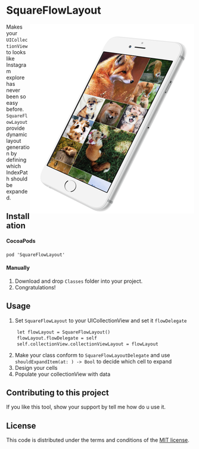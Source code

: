 # SquareFlowLayout 

<p><img src="https://github.com/ChernyshenkoTaras/SquareFlowLayout/blob/master/SquareFlowLayout/Screenshots/SquareFlowLayout-4.png" alt="Smiley face" align="right"> </p>

Makes your `UICollectionView` to looks like Instagram explore has never been so easy before. `SquareFlowLayout` provide dynamic layout generation by defining which IndexPath should be expanded.

## Installation

#### CocoaPods

`pod 'SquareFlowLayout'`

#### Manually

1. Download and drop ```Classes``` folder into your project.
2. Congratulations!

## Usage

1. Set `SquareFlowLayout` to your UICollectionView and set it `flowDelegate`

```
    let flowLayout = SquareFlowLayout()
    flowLayout.flowDelegate = self
    self.collectionView.collectionViewLayout = flowLayout
```

2. Make your class conform to `SquareFlowLayoutDelegate` and use `shouldExpandItem(at: ) -> Bool` to decide which cell to expand
3. Design your cells
3. Populate your collectionView with data

## Contributing to this project

If you like this tool, show your support by tell me how do u use it.

## License

This code is distributed under the terms and conditions of the [MIT license](LICENSE).
